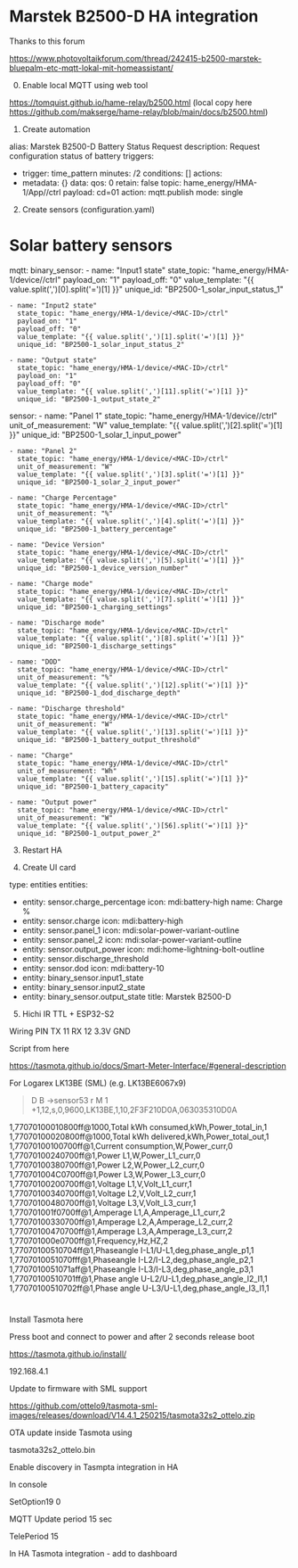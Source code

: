 # Marstek B2500-D HA integration

Thanks to this forum

https://www.photovoltaikforum.com/thread/242415-b2500-marstek-bluepalm-etc-mqtt-lokal-mit-homeassistant/

0. Enable local MQTT using web tool

https://tomquist.github.io/hame-relay/b2500.html
(local copy here https://github.com/makserge/hame-relay/blob/main/docs/b2500.html)

1. Create automation

alias: Marstek B2500-D Battery Status Request
description: Request configuration status of battery
triggers:
  - trigger: time_pattern
    minutes: /2
conditions: []
actions:
  - metadata: {}
    data:
      qos: 0
      retain: false
      topic: hame_energy/HMA-1/App/<MAC-ID>/ctrl
      payload: cd=01
    action: mqtt.publish
mode: single

2. Create sensors (configuration.yaml)

# Solar battery sensors
mqtt:
  binary_sensor:
    - name: "Input1 state"
      state_topic: "hame_energy/HMA-1/device/<MAC-ID>/ctrl"
      payload_on: "1"
      payload_off: "0"
      value_template: "{{ value.split(',')[0].split('=')[1] }}"
      unique_id: "BP2500-1_solar_input_status_1"

    - name: "Input2 state"
      state_topic: "hame_energy/HMA-1/device/<MAC-ID>/ctrl"
      payload_on: "1"
      payload_off: "0"
      value_template: "{{ value.split(',')[1].split('=')[1] }}"
      unique_id: "BP2500-1_solar_input_status_2"

    - name: "Output state"
      state_topic: "hame_energy/HMA-1/device/<MAC-ID>/ctrl"
      payload_on: "1"
      payload_off: "0"
      value_template: "{{ value.split(',')[11].split('=')[1] }}"
      unique_id: "BP2500-1_output_state_2"

  sensor:
    - name: "Panel 1"
      state_topic: "hame_energy/HMA-1/device/<MAC-ID>/ctrl"
      unit_of_measurement: "W"
      value_template: "{{ value.split(',')[2].split('=')[1] }}"
      unique_id: "BP2500-1_solar_1_input_power"

    - name: "Panel 2"
      state_topic: "hame_energy/HMA-1/device/<MAC-ID>/ctrl"
      unit_of_measurement: "W"
      value_template: "{{ value.split(',')[3].split('=')[1] }}"
      unique_id: "BP2500-1_solar_2_input_power"

    - name: "Charge Percentage"
      state_topic: "hame_energy/HMA-1/device/<MAC-ID>/ctrl"
      unit_of_measurement: "%"
      value_template: "{{ value.split(',')[4].split('=')[1] }}"
      unique_id: "BP2500-1_battery_percentage"

    - name: "Device Version"
      state_topic: "hame_energy/HMA-1/device/<MAC-ID>/ctrl"
      value_template: "{{ value.split(',')[5].split('=')[1] }}"
      unique_id: "BP2500-1_device_version_number"

    - name: "Charge mode"
      state_topic: "hame_energy/HMA-1/device/<MAC-ID>/ctrl"
      value_template: "{{ value.split(',')[7].split('=')[1] }}"
      unique_id: "BP2500-1_charging_settings"

    - name: "Discharge mode"
      state_topic: "hame_energy/HMA-1/device/<MAC-ID>/ctrl"
      value_template: "{{ value.split(',')[8].split('=')[1] }}"
      unique_id: "BP2500-1_discharge_settings"

    - name: "DOD"
      state_topic: "hame_energy/HMA-1/device/<MAC-ID>/ctrl"
      unit_of_measurement: "%"
      value_template: "{{ value.split(',')[12].split('=')[1] }}"
      unique_id: "BP2500-1_dod_discharge_depth"

    - name: "Discharge threshold"
      state_topic: "hame_energy/HMA-1/device/<MAC-ID>/ctrl"
      unit_of_measurement: "W"
      value_template: "{{ value.split(',')[13].split('=')[1] }}"
      unique_id: "BP2500-1_battery_output_threshold"

    - name: "Charge"
      state_topic: "hame_energy/HMA-1/device/<MAC-ID>/ctrl"
      unit_of_measurement: "Wh"
      value_template: "{{ value.split(',')[15].split('=')[1] }}"
      unique_id: "BP2500-1_battery_capacity"

    - name: "Output power"
      state_topic: "hame_energy/HMA-1/device/<MAC-ID>/ctrl"
      unit_of_measurement: "W"
      value_template: "{{ value.split(',')[56].split('=')[1] }}"
      unique_id: "BP2500-1_output_power_2"   

3. Restart HA

4. Create UI card

type: entities
entities:
  - entity: sensor.charge_percentage
    icon: mdi:battery-high
    name: Charge %
  - entity: sensor.charge
    icon: mdi:battery-high
  - entity: sensor.panel_1
    icon: mdi:solar-power-variant-outline
  - entity: sensor.panel_2
    icon: mdi:solar-power-variant-outline
  - entity: sensor.output_power
    icon: mdi:home-lightning-bolt-outline
  - entity: sensor.discharge_threshold
  - entity: sensor.dod
    icon: mdi:battery-10
  - entity: binary_sensor.input1_state
  - entity: binary_sensor.input2_state
  - entity: binary_sensor.output_state
title: Marstek B2500-D

5. Hichi IR TTL + ESP32-S2

Wiring 
PIN
TX 11
RX 12
3.3V
GND

Script from here

https://tasmota.github.io/docs/Smart-Meter-Interface/#general-description

For Logarex LK13BE (SML) (e.g. LK13BE6067x9)

>D
>B
->sensor53 r
>M 1
+1,12,s,0,9600,LK13BE,1,10,2F3F210D0A,063035310D0A

1,77070100010800ff@1000,Total kWh consumed,kWh,Power_total_in,1
1,77070100020800ff@1000,Total kWh delivered,kWh,Power_total_out,1
1,77070100100700ff@1,Current consumption,W,Power_curr,0
1,77070100240700ff@1,Power L1,W,Power_L1_curr,0
1,77070100380700ff@1,Power L2,W,Power_L2_curr,0
1,770701004C0700ff@1,Power L3,W,Power_L3_curr,0
1,77070100200700ff@1,Voltage L1,V,Volt_L1_curr,1
1,77070100340700ff@1,Voltage L2,V,Volt_L2_curr,1
1,77070100480700ff@1,Voltage L3,V,Volt_L3_curr,1
1,770701001f0700ff@1,Amperage L1,A,Amperage_L1_curr,2
1,77070100330700ff@1,Amperage L2,A,Amperage_L2_curr,2
1,77070100470700ff@1,Amperage L3,A,Amperage_L3_curr,2
1,770701000e0700ff@1,Frequency,Hz,HZ,2
1,77070100510704ff@1,Phaseangle I-L1/U-L1,deg,phase_angle_p1,1 
1,7707010051070fff@1,Phaseangle I-L2/I-L2,deg,phase_angle_p2,1  
1,7707010051071aff@1,Phaseangle I-L3/I-L3,deg,phase_angle_p3,1 
1,77070100510701ff@1,Phase angle U-L2/U-L1,deg,phase_angle_l2_l1,1
1,77070100510702ff@1,Phase angle U-L3/U-L1,deg,phase_angle_l3_l1,1
#

Install Tasmota here

Press boot and connect to power and after 2 seconds release boot

https://tasmota.github.io/install/

192.168.4.1

Update to firmware with SML support

https://github.com/ottelo9/tasmota-sml-images/releases/download/V14.4.1_250215/tasmota32s2_ottelo.zip

OTA update inside Tasmota using 

tasmota32s2_ottelo.bin

Enable discovery in Tasmpta integration in HA

In console

SetOption19 0

MQTT Update period 15 sec

TelePeriod 15

In HA Tasmota integration - add to dashboard 

         
